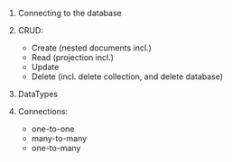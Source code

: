 
1. Connecting to the database

2. CRUD: 
    - Create (nested documents incl.)
    - Read (projection incl.)
    - Update
    - Delete (incl. delete collection, and delete database)

3. DataTypes

4. Connections:
    - one-to-one
    - many-to-many
    - one-to-many


